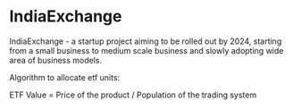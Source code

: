 # IndiaExchange
IndiaExchange - a startup project aiming to be rolled out by 2024, starting from a small business to medium scale business and slowly adopting wide area of business models.

Algorithm to allocate etf units: 

ETF Value = Price of the product / Population of the trading system


